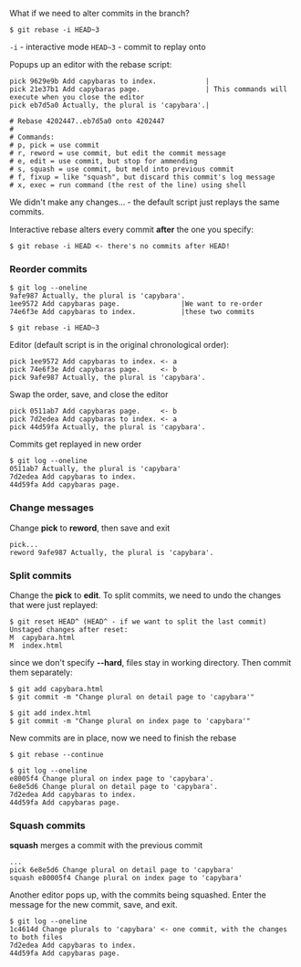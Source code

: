 What if we need to alter commits in the branch?
```
$ git rebase -i HEAD~3
```
`-i` - interactive mode
`HEAD~3` - commit to replay onto

Popups up an editor with the rebase script:
```
pick 9629e9b Add capybaras to index.            |
pick 21e37b1 Add capybaras page.                | This commands will execute when you close the editor
pick eb7d5a0 Actually, the plural is 'capybara'.|

# Rebase 4202447..eb7d5a0 onto 4202447
#
# Commands:
# p, pick = use commit
# r, reword = use commit, but edit the commit message
# e, edit = use commit, but stop for ammending
# s, squash = use commit, but meld into previous commit
# f, fixup = like "squash", but discard this commit's log message
# x, exec = run command (the rest of the line) using shell

```
We didn't make any changes... - the default script just replays the same commits.

Interactive rebase alters every commit **after** the one you specify:
```
$ git rebase -i HEAD <- there's no commits after HEAD!
```
### Reorder commits
```
$ git log --oneline
9afe987 Actually, the plural is 'capybara'.
1ee9572 Add capybaras page.               |We want to re-order 
74e6f3e Add capybaras to index.           |these two commits
```
```
$ git rebase -i HEAD~3
```
Editor (default script is in the original chronological order):
```
pick 1ee9572 Add capybaras to index. <- a
pick 74e6f3e Add capybaras page.     <- b             
pick 9afe987 Actually, the plural is 'capybara'.          
```
Swap the order, save, and close the editor 
```
pick 0511ab7 Add capybaras page.     <- b
pick 7d2edea Add capybaras to index. <- a           
pick 44d59fa Actually, the plural is 'capybara'.          
```
Commits get replayed in new order
```
$ git log --oneline
0511ab7 Actually, the plural is 'capybara'
7d2edea Add capybaras to index.
44d59fa Add capybaras page.
```
### Change messages
Change **pick** to **reword**, then save and exit
```
pick...
reword 9afe987 Actually, the plural is 'capybara'.
```
### Split commits
Change the **pick** to **edit**.
To split commits, we need to undo the changes that were just replayed:
```
$ git reset HEAD^ (HEAD^ - if we want to split the last commit)
Unstaged changes after reset:
M  capybara.html
M  index.html
```
since we don't specify **--hard**, files stay in working directory. Then commit them separately:
```
$ git add capybara.html
$ git commit -m "Change plural on detail page to 'capybara'"
```
```
$ git add index.html
$ git commit -m "Change plural on index page to 'capybara'"
```
New commits are in place, now we need to finish the rebase
```
$ git rebase --continue
```
```
$ git log --oneline
e8005f4 Change plural on index page to 'capybara'.
6e8e5d6 Change plural on detail page to 'capybara'.
7d2edea Add capybaras to index.
44d59fa Add capybaras page.
```
### Squash commits
**squash** merges a commit with the previous commit
```
...
pick 6e8e5d6 Change plural on detail page to 'capybara'
squash e80005f4 Change plural on index page to 'capybara' 
``` 
Another editor pops up, with the commits being squashed. Enter the message for the new commit, save, and exit.
```
$ git log --oneline
1c4614d Change plurals to 'capybara' <- one commit, with the changes to both files
7d2edea Add capybaras to index.
44d59fa Add capybaras page.
```